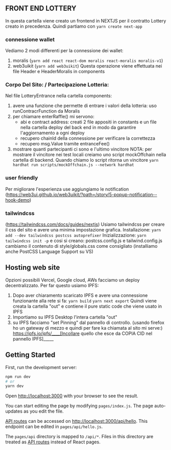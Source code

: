 ## FRONT END LOTTERY
In questa cartella viene creato un frontend in NEXTJS per il contratto Lottery creato in precedenza. Quindi partiamo con ```yarn create next-app```

### connessione wallet
Vediamo 2 modi differenti per la connessione dei wallet: 
1. moralis (```yarn add react react-dom moralis react-moralis moralis-v1```)
2. web3uikit (```yarn add web3uikit```)
Questa operazione viene effettuata nei file Header e HeaderMoralis in components

### Corpo Del Sito: / Partecipazione Lotteria: 
Nel file LotteryEntrance nella cartella components:
1. avere una funzione che permette di entrare i valori della lotteria: uso runContracrFunction da Moralis
2. per chiamare enterRaffle() mi servono:
    - abi e contract address: creati 2 file appositi in constants e un file nella cartella deploy del back end in modo da garantire l'aggiornamento a ogni deploy
    - recupero chainId della connessione per verificare la correttezza
    - recupero msg.Value tramite entranceFee()
3. mostrare quanti partecipanti ci sono e l'ultimo vincitore
NOTA: per mostrare il vincitore nei test locali creiamo uno script mockOffchain nella cartella di backend. Quando chiamo lo script ritorna un vincitore ```yarn hardhat run scripts/mockOffchain.js --network hardhat```

### user friendly
Per migliorare l'esperienza use aggiungiamo le notification (https://web3ui.github.io/web3uikit/?path=/story/5-popup-notification--hook-demo)

### tailwindcss
(https://tailwindcss.com/docs/guides/nextjs)
Usiamo tailwindcss per creare il css del sito e avere una minima impostazione grafica.
Installazione: ```yarn add --dev tailwindcss postcss autoprefixer```
Inizializzazione: ```yarn tailwindcss init -p``` e cosi si creano: postcss.config.js e tailwind.config.js
cambiamo il contenuto di style/globals.css come consigliato
(installiamo anche PostCSS Language Support su VS)

## Hosting web site
Opzioni possibili Vercel, Google cloud, AWs facciamo un deploy decentralizzato.
Per far questo usiamo IPFS:
1. Dopo aver chiaramento scaricato IPFS e avere una connessione funzionante alla rete si fa:
    ``` yarn build ```
    ``` yarn next export ```
    Quindi viene creata la cartella "out" e contiene il pure static code che viene usato in IPFS
2. Importiamo su IPFS Desktop l'intera cartella "out"
3. su IPFS facciamo "set Pinning" dal pannello di controllo.
(usando firefox ho un gateway di mezzo e quindi per fare ka chiamata al sito mi serve:)
https://ipfs.io/ipfs/____[Incollare quello che esce da COPIA CID nel pannello IPFS]_____ 


## Getting Started
First, run the development server:
```bash
npm run dev
# or
yarn dev
```

Open [http://localhost:3000](http://localhost:3000) with your browser to see the result.

You can start editing the page by modifying `pages/index.js`. The page auto-updates as you edit the file.

[API routes](https://nextjs.org/docs/api-routes/introduction) can be accessed on [http://localhost:3000/api/hello](http://localhost:3000/api/hello). This endpoint can be edited in `pages/api/hello.js`.

The `pages/api` directory is mapped to `/api/*`. Files in this directory are treated as [API routes](https://nextjs.org/docs/api-routes/introduction) instead of React pages.
